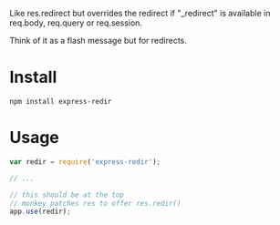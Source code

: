 Like res.redirect but overrides the redirect if "_redirect" is available in req.body, req.query or req.session.

Think of it as a flash message but for redirects.

# Install

    npm install express-redir

# Usage

```javascript
var redir = require('express-redir');

// ...

// this should be at the top
// monkey patches res to offer res.redir()
app.use(redir);
```
